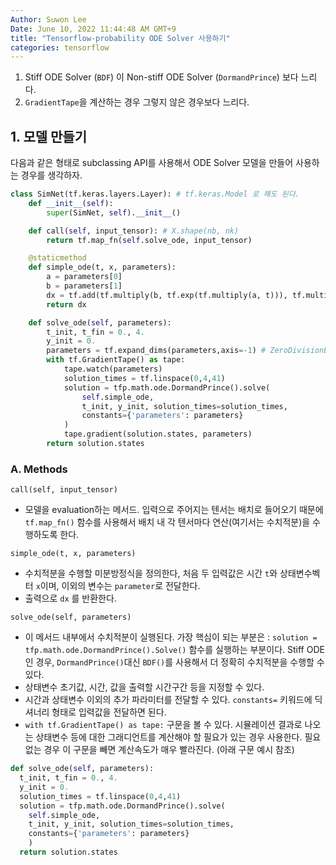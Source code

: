 ```yaml
---
Author: Suwon Lee
Date: June 10, 2022 11:44:48 AM GMT+9
title: "Tensorflow-probability ODE Solver 사용하기"
categories: tensorflow
---
```


1. Stiff ODE Solver (`BDF`) 이 Non-stiff ODE Solver (`DormandPrince`) 보다 느리다.
2. `GradientTape`을 계산하는 경우 그렇지 않은 경우보다 느리다.

## 1. 모델 만들기

다음과 같은 형태로 subclassing API를 사용해서 ODE Solver 모델을 만들어 사용하는 경우를 생각하자.

```python
class SimNet(tf.keras.layers.Layer): # tf.keras.Model 로 해도 된다.
    def __init__(self):
        super(SimNet, self).__init__()

    def call(self, input_tensor): # X.shape(nb, nk)
        return tf.map_fn(self.solve_ode, input_tensor)

    @staticmethod
    def simple_ode(t, x, parameters):
        a = parameters[0]
        b = parameters[1]
        dx = tf.add(tf.multiply(b, tf.exp(tf.multiply(a, t))), tf.multiply(a, x))
        return dx

    def solve_ode(self, parameters):
        t_init, t_fin = 0., 4.
        y_init = 0.
        parameters = tf.expand_dims(parameters,axis=-1) # ZeroDivisionError가 발생하는 경우, 추가.
        with tf.GradientTape() as tape:
            tape.watch(parameters)
            solution_times = tf.linspace(0,4,41)
            solution = tfp.math.ode.DormandPrince().solve(
                self.simple_ode,
                t_init, y_init, solution_times=solution_times,
                constants={'parameters': parameters}
            )
            tape.gradient(solution.states, parameters)
        return solution.states

```

### A. Methods

`call(self, input_tensor)` 

- 모델을 evaluation하는 메서드. 입력으로 주어지는 텐서는 배치로 들어오기 때문에 `tf.map_fn()` 함수를 사용해서 배치 내 각 텐서마다 연산(여기서는 수치적분)을 수행하도록 한다.

`simple_ode(t, x, parameters)`

- 수치적분을 수행할 미분방정식을 정의한다, 처음 두 입력값은 시간 `t`와 상태변수벡터 `x`이며, 이외의 변수는 `parameter`로 전달한다.
- 출력으로 `dx` 를 반환한다.

`solve_ode(self, parameters)`

- 이 메서드 내부에서 수치적분이 실행된다. 가장 핵심이 되는 부분은 :
  `solution = tfp.math.ode.DormandPrince().Solve()` 함수를 실행하는 부분이다.
  Stiff ODE인 경우, `DormandPrince()`대신 `BDF()`를 사용해서 더 정확히 수치적분을 수행할 수 있다.
- 상태변수 초기값, 시간, 값을 출력할 시간구간 등을 지정할 수 있다.
- 시간과 상태변수 이외의 추가 파라미터를 전달할 수 있다. `constants=` 키워드에 딕셔너리 형태로 입력값을 전달하면 된다.
- `with tf.GradientTape() as tape:` 구문을 볼 수 있다. 시뮬레이션 결과로 나오는 상태변수 등에 대한 그래디언트를 계산해야 할 필요가 있는 경우 사용한다. 필요없는 경우 이 구문을 빼면 계산속도가 매우 빨라진다. (아래 구문 예시 참조)

```python
def solve_ode(self, parameters):
  t_init, t_fin = 0., 4.
  y_init = 0.
  solution_times = tf.linspace(0,4,41)
  solution = tfp.math.ode.DormandPrince().solve(
    self.simple_ode,
    t_init, y_init, solution_times=solution_times,
    constants={'parameters': parameters}
    )
  return solution.states
```

